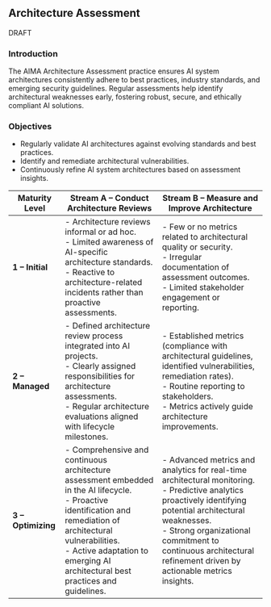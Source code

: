 ## Architecture Assessment
DRAFT

### Introduction

The AIMA Architecture Assessment practice ensures AI system architectures consistently adhere to best practices, industry standards, and emerging security guidelines. Regular assessments help identify architectural weaknesses early, fostering robust, secure, and ethically compliant AI solutions.

### Objectives

- Regularly validate AI architectures against evolving standards and best practices.
- Identify and remediate architectural vulnerabilities.
- Continuously refine AI system architectures based on assessment insights.

| Maturity Level | Stream A – Conduct Architecture Reviews | Stream B – Measure and Improve Architecture |
|----------------|---------------------------------------|-------------------------------------------|
| **1 – Initial** | - Architecture reviews informal or ad hoc.<br>- Limited awareness of AI-specific architecture standards.<br>- Reactive to architecture-related incidents rather than proactive assessments. | - Few or no metrics related to architectural quality or security.<br>- Irregular documentation of assessment outcomes.<br>- Limited stakeholder engagement or reporting. |
| **2 – Managed** | - Defined architecture review process integrated into AI projects.<br>- Clearly assigned responsibilities for architecture assessments.<br>- Regular architecture evaluations aligned with lifecycle milestones. | - Established metrics (compliance with architectural guidelines, identified vulnerabilities, remediation rates).<br>- Routine reporting to stakeholders.<br>- Metrics actively guide architecture improvements. |
| **3 – Optimizing** | - Comprehensive and continuous architecture assessment embedded in the AI lifecycle.<br>- Proactive identification and remediation of architectural vulnerabilities.<br>- Active adaptation to emerging AI architectural best practices and guidelines. | - Advanced metrics and analytics for real-time architectural monitoring.<br>- Predictive analytics proactively identifying potential architectural weaknesses.<br>- Strong organizational commitment to continuous architectural refinement driven by actionable metrics insights. |
